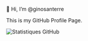 👋 Hi, I’m @ginosanterre  

This is my GitHub Profile Page.  

![Statistiques GitHub](https://github-readme-stats.vercel.app/api?username=ginosanterre&show_icons=true&theme=dracula)

<!---
ginosanterre/ginosanterre is a ✨ special ✨ repository because its `README.md` (this file) appears on your GitHub profile.
You can click the Preview link to take a look at your changes.
--->
